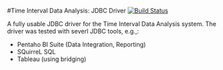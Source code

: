 #Time Interval Data Analysis: JDBC Driver
[![Build Status](https://travis-ci.org/pmeisen/gen-dummy.svg?branch=master)](https://travis-ci.org/pmeisen/gen-dummy)

A fully usable JDBC driver for the Time Interval Data Analysis system. The driver was tested with severl JDBC tools, e.g.,:
- Pentaho BI Suite (Data Integration, Reporting)
- SQuirreL SQL
- Tableau (using bridging)